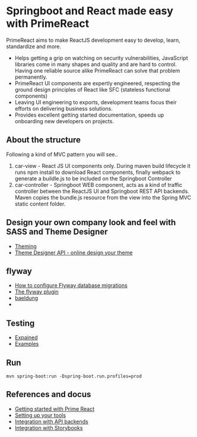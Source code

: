 # Springboot and React made easy with PrimeReact

PrimeReact aims to make ReactJS development easy to develop, learn, standardize and more. 

* Helps getting a grip on watching on security vulnerabilities, JavaScript libraries come in many shapes and quality and are hard to control. Having one reliable source alike PrimeReact can solve that problem permanently.
* PrimeReact UI components are expertly engineered, respecting the ground design principles of React like SFC (stateless functional components)
* Leaving UI engineering to exports, development teams focus their efforts on delivering business solutions.
* Provides excellent getting started documentation, speeds up onboarding new developers on projects.

## About the structure 

Following a kind of MVC pattern you will see..

1. car-view - React JS UI components only. During maven build lifecycle it runs npm install to download React components, finally webpack to generate a buildle.js to be included on the Springboot Controller
2. car-controller - Springboot WEB component, acts as a kind of traffic controller between the ReactJS UI and Springboot REST API backends. Maven copies the bundle.js resource from the view into the Spring MVC static content folder.

## Design your own company look and feel with SASS and Theme Designer

* [Theming](https://www.primefaces.org/primereact/#/theming)
* [Theme Designer API - online design your theme](https://www.primefaces.org/designer/primereact)

## flyway

* [How to configure Flyway database migrations](https://dev.to/gabriela/spring-boot-rest-api-and-flyway-migrations-a3a)
* [The flyway plugin](https://flywaydb.org/documentation/maven/)
* [baeldung](https://www.baeldung.com/database-migrations-with-flyway)
* []()

## Testing

* [Expained](https://www.baeldung.com/spring-boot-testing)
* [Examples](https://github.com/eugenp/tutorials/tree/master/spring-boot)

## Run

```
mvn spring-boot:run -Dspring-boot.run.profiles=prod
```

## References and docus

* [Getting started with Prime React](https://create-react-app.dev/docs/getting-started)
* [Setting up your tools](https://create-react-app.dev/docs/setting-up-your-editor)
* [Integration with API backends](https://create-react-app.dev/docs/proxying-api-requests-in-development)
* [Integration with Storybooks](https://create-react-app.dev/docs/developing-components-in-isolation)


